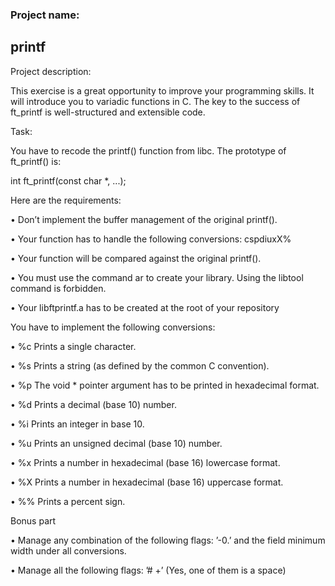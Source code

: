 <h3>Project name:</h3>
<h2> printf</h2>

<p>Project description:</p>
This exercise is a great opportunity to improve your programming skills. It will introduce you to variadic functions in C. The key to the success of ft_printf is well-structured and extensible code.

<p>Task:</p>
<p>You have to recode the printf() function from libc. The prototype of ft_printf() is:</p>
  <p> int ft_printf(const char *, ...);</p>

<p>Here are the requirements:</p>
<p>• Don’t implement the buffer management of the original printf().</p>
<p>• Your function has to handle the following conversions: cspdiuxX%</p>
<p>• Your function will be compared against the original printf().</p>
<p>• You must use the command ar to create your library. Using the libtool command is forbidden.</p>
<p>• Your libftprintf.a has to be created at the root of your repository</p>

<p>You have to implement the following conversions:</p>
<p>• %c Prints a single character.</p>
<p>• %s Prints a string (as defined by the common C convention).</p>
<p>• %p The void * pointer argument has to be printed in hexadecimal format.</p>
<p>• %d Prints a decimal (base 10) number.</p>
<p>• %i Prints an integer in base 10.</p>
<p>• %u Prints an unsigned decimal (base 10) number.</p>
<p>• %x Prints a number in hexadecimal (base 16) lowercase format.</p>
<p>• %X Prints a number in hexadecimal (base 16) uppercase format.</p>
<p>• %% Prints a percent sign.</p>


<p>Bonus part</p>
<p>• Manage any combination of the following flags: ’-0.’ and the field minimum width under all conversions.</p>
<p>• Manage all the following flags: ’# +’ (Yes, one of them is a space)</p>
